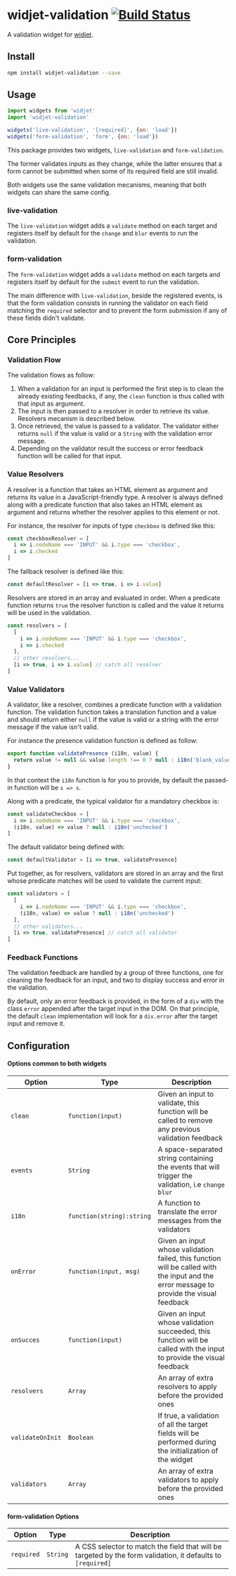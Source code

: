 # widjet-validation [![Build Status](https://travis-ci.org/abe33/widjet-validation.svg?branch=master)](https://travis-ci.org/abe33/widjet-validation)

A validation widget for [widjet](http://github.com/abe33/widjet).

## Install

```sh
npm install widjet-validation --save
```

## Usage

```js
import widgets from 'widjet'
import 'widjet-validation'

widgets('live-validation', '[required]', {on: 'load'})
widgets('form-validation', 'form', {on: 'load'})
```

This package provides two widgets, `live-validation` and `form-validation`.

The former validates inputs as they change, while the latter ensures that a form cannot be submitted when some of its required field are still invalid.

Both widgets use the same validation mecanisms, meaning that both widgets can share the same config.

### live-validation

The `live-validation` widget adds a `validate` method on each target and registers itself by default for the `change` and `blur` events to run the validation.

### form-validation

The `form-validation` widget adds a `validate` method on each targets and registers itself by default for the `submit` event to run the validation.

The main difference with `live-validation`, beside the registered events, is that the form validation consists in running the validator on each field matching the `required` selector and to prevent the form submission if any of these fields didn't validate.

## Core Principles

### Validation Flow

The validation flows as follow:

1. When a validation for an input is performed the first step is to clean the already existing feedbacks, if any, the `clean` function is thus called with that input as argument.
2. The input is then passed to a resolver in order to retrieve its value. Resolvers mecanism is described below.
3. Once retrieved, the value is passed to a validator. The validator either returns `null` if the value is valid or a `String` with the validation error message.
4. Depending on the validator result the success or error feedback function will be called for that input.

### Value Resolvers

A resolver is a function that takes an HTML element as argument and returns its value in a JavaScript-friendly type. A resolver is always defined along with a predicate function that also takes an HTML element as argument and returns whether the resolver applies to this element or not.

For instance, the resolver for inputs of type `checkbox` is defined like this:

```js
const checkboxResolver = [
  i => i.nodeName === 'INPUT' && i.type === 'checkbox',
  i => i.checked
]
```

The fallback resolver is defined like this:

```js
const defaultResolver = [i => true, i => i.value]
```

Resolvers are stored in an array and evaluated in order. When a predicate function returns `true` the resolver function is called and the value it returns
will be used in the validation.

```js
const resolvers = [
  [
    i => i.nodeName === 'INPUT' && i.type === 'checkbox',
    i => i.checked
  ],
  // other resolvers...
  [i => true, i => i.value] // catch all resolver
]
```

### Value Validators

A validator, like a resolver, combines a predicate function with a validation function. The validation function takes a translation function and a value and should return either `null` if the value is valid or a string with the error message if the value isn't valid.

For instance the presence validation function is defined as follow:

```js
export function validatePresence (i18n, value) {
  return value != null && value.length !== 0 ? null : i18n('blank_value')
}
```

In that context the `i18n` function is for you to provide, by default the passed-in function will be `s => s`.

Along with a predicate, the typical validator for a mandatory checkbox is:

```js
const validateCheckbox = [
  i => i.nodeName === 'INPUT' && i.type === 'checkbox',
  (i18n, value) => value ? null : i18n('unchecked')
]
```

The default validator being defined with:

```js
const defaultValidator = [i => true, validatePresence]
```

Put together, as for resolvers, validators are stored in an array and the first whose predicate matches will be used to validate the current input:

```js
const validators = [
  [
    i => i.nodeName === 'INPUT' && i.type === 'checkbox',
    (i18n, value) => value ? null : i18n('unchecked')
  ],
  // other validators...
  [i => true, validatePresence] // catch all validator
]
```

### Feedback Functions

The validation feedback are handled by a group of three functions, one for cleaning the feedback for an input, and two to display success and error in the validation.

By default, only an error feedback is provided, in the form of a `div` with the class `error` appended after the target input in the DOM. On that principle, the default `clean` implementation will look for a `div.error` after the target input and remove it.

## Configuration

#### Options common to both widgets

Option|Type|Description|
|---|---|---|
`clean`|`function(input)`|Given an input to validate, this function will be called to remove any previous validation feedback|
|`events`|`String`|A space-separated string containing the events that will trigger the validation, i.e `change blur`|
|`i18n`|`function(string):string`|A function to translate the error messages from the validators|
|`onError`|`function(input, msg)`|Given an input whose validation failed, this function will be called with the input and the error message to provide the visual feedback|
|`onSucces`|`function(input)`|Given an input whose validation succeeded, this function will be called with the input to provide the visual feedback|
|`resolvers`|`Array`|An array of extra resolvers to apply before the provided ones|
|`validateOnInit`|`Boolean`|If true, a validation of all the target fields will be performed during the initialization of the widget|
|`validators`|`Array`|An array of extra validators to apply before the provided ones|

#### form-validation Options

|Option|Type|Description|
|---|---|---|
|`required`|`String`|A CSS selector to match the field that will be targeted by the form validation, it defaults to `[required]`|
